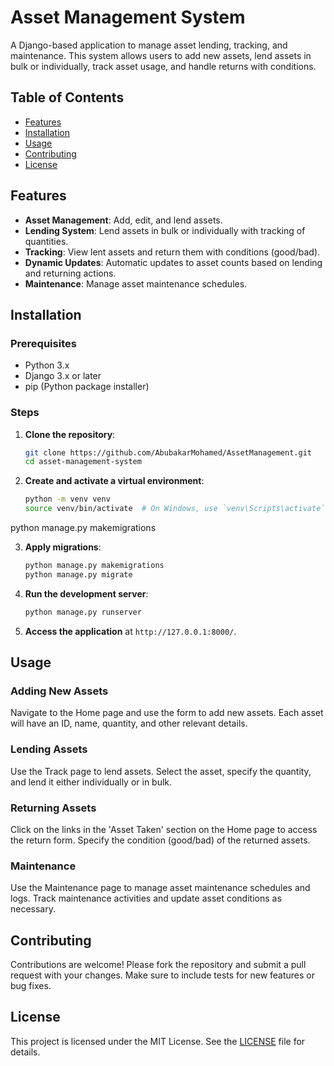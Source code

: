 # Asset Management System

A Django-based application to manage asset lending, tracking, and maintenance. This system allows users to add new assets, lend assets in bulk or individually, track asset usage, and handle returns with conditions.

## Table of Contents

- [Features](#features)
- [Installation](#installation)
- [Usage](#usage)
- [Contributing](#contributing)
- [License](#license)

## Features

- **Asset Management**: Add, edit, and lend assets.
- **Lending System**: Lend assets in bulk or individually with tracking of quantities.
- **Tracking**: View lent assets and return them with conditions (good/bad).
- **Dynamic Updates**: Automatic updates to asset counts based on lending and returning actions.
- **Maintenance**: Manage asset maintenance schedules.

## Installation

### Prerequisites

- Python 3.x
- Django 3.x or later
- pip (Python package installer)

### Steps

1. **Clone the repository**:

    ```bash
    git clone https://github.com/AbubakarMohamed/AssetManagement.git
    cd asset-management-system
    ```

2. **Create and activate a virtual environment**:

    ```bash
    python -m venv venv
    source venv/bin/activate  # On Windows, use `venv\Scripts\activate`
    ```
python manage.py 
makemigrations

3. **Apply migrations**:

    ```bash
    python manage.py makemigrations
    python manage.py migrate
    ```

4. **Run the development server**:

    ```bash
    python manage.py runserver
    ```

6. **Access the application** at `http://127.0.0.1:8000/`.

## Usage

### Adding New Assets

Navigate to the Home page and use the form to add new assets. Each asset will have an ID, name, quantity, and other relevant details.

### Lending Assets

Use the Track page to lend assets. Select the asset, specify the quantity, and lend it either individually or in bulk.

### Returning Assets

Click on the links in the 'Asset Taken' section on the Home page to access the return form. Specify the condition (good/bad) of the returned assets.

### Maintenance

Use the Maintenance page to manage asset maintenance schedules and logs. Track maintenance activities and update asset conditions as necessary.


## Contributing

Contributions are welcome! Please fork the repository and submit a pull request with your changes. Make sure to include tests for new features or bug fixes.

## License

This project is licensed under the MIT License. See the [LICENSE](LICENSE) file for details.
